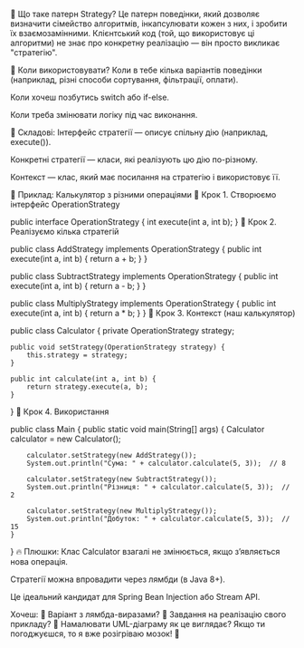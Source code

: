 🧩 Що таке патерн Strategy?
Це патерн поведінки, який дозволяє визначити сімейство алгоритмів,
інкапсулювати кожен з них, і зробити їх взаємозамінними.
Клієнтський код (той, що використовує ці алгоритми) не знає про
конкретну реалізацію — він просто викликає "стратегію".

🎯 Коли використовувати?
Коли в тебе кілька варіантів поведінки (наприклад, різні способи
сортування, фільтрації, оплати).

Коли хочеш позбутись switch або if-else.

Коли треба змінювати логіку під час виконання.

🧱 Складові:
Інтерфейс стратегії — описує спільну дію (наприклад, execute()).

Конкретні стратегії — класи, які реалізують цю дію по-різному.

Контекст — клас, який має посилання на стратегію і використовує її.

🍰 Приклад: Калькулятор з різними операціями
🔹 Крок 1. Створюємо інтерфейс OperationStrategy

public interface OperationStrategy {
int execute(int a, int b);
}
🔹 Крок 2. Реалізуємо кілька стратегій

public class AddStrategy implements OperationStrategy {
public int execute(int a, int b) {
return a + b;
}
}

public class SubtractStrategy implements OperationStrategy {
public int execute(int a, int b) {
return a - b;
}
}

public class MultiplyStrategy implements OperationStrategy {
public int execute(int a, int b) {
return a * b;
}
}
🔹 Крок 3. Контекст (наш калькулятор)

public class Calculator {
private OperationStrategy strategy;

    public void setStrategy(OperationStrategy strategy) {
        this.strategy = strategy;
    }

    public int calculate(int a, int b) {
        return strategy.execute(a, b);
    }

}
🔹 Крок 4. Використання

public class Main {
public static void main(String[] args) {
Calculator calculator = new Calculator();

        calculator.setStrategy(new AddStrategy());
        System.out.println("Сума: " + calculator.calculate(5, 3));  // 8

        calculator.setStrategy(new SubtractStrategy());
        System.out.println("Різниця: " + calculator.calculate(5, 3));  // 2

        calculator.setStrategy(new MultiplyStrategy());
        System.out.println("Добуток: " + calculator.calculate(5, 3));  // 15
    }

}
🔥 Плюшки:
Клас Calculator взагалі не змінюється, якщо з’являється нова операція.

Стратегії можна впровадити через лямбди (в Java 8+).

Це ідеальний кандидат для Spring Bean Injection або Stream API.

Хочеш:
🎯 Варіант з лямбда-виразами?
🔁 Завдання на реалізацію свого прикладу?
🎨 Намалювати UML-діаграму як це виглядає?
Якщо ти погоджуєшся, то я вже розігріваю мозок! 🧠